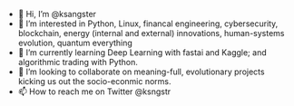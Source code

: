 - 👋 Hi, I’m @ksangster
- 👀 I’m interested in Python, Linux, financal engineering, cybersecurity, blockchain, energy (internal and external) innovations, human-systems evolution, quantum everything
- 🌱 I’m currently learning Deep Learning with fastai and Kaggle; and algorithmic trading with Python.
- 💞️ I’m looking to collaborate on meaning-full, evolutionary projects kicking us out the socio-econmic norms.
- 📫 How to reach me on Twitter @ksngstr

<!---
ksangster/ksangster is a ✨ special ✨ repository because its `README.md` (this file) appears on your GitHub profile.
You can click the Preview link to take a look at your changes.
--->
